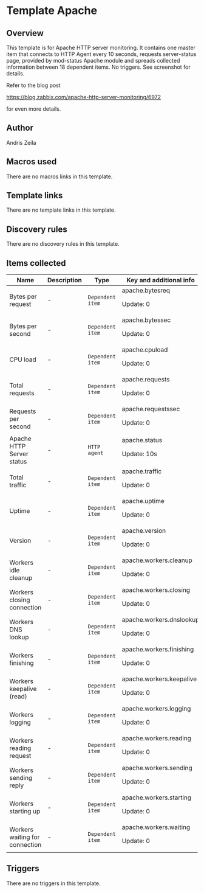 # Template Apache

## Overview

This template is for Apache HTTP server monitoring. It contains one master item that connects to HTTP Agent every 10 seconds, requests server-status page, provided by mod-status Apache module and spreads collected information between 18 dependent items. No triggers. See screenshot for details.


Refer to the blog post


<https://blog.zabbix.com/apache-http-server-monitoring/6972>


for even more details.

## Author

Andris Zeila

## Macros used

There are no macros links in this template.

## Template links

There are no template links in this template.

## Discovery rules

There are no discovery rules in this template.

## Items collected

|Name|Description|Type|Key and additional info|
|----|-----------|----|----|
|Bytes per request|<p>-</p>|`Dependent item`|apache.bytesreq<p>Update: 0</p>|
|Bytes per second|<p>-</p>|`Dependent item`|apache.bytessec<p>Update: 0</p>|
|CPU load|<p>-</p>|`Dependent item`|apache.cpuload<p>Update: 0</p>|
|Total requests|<p>-</p>|`Dependent item`|apache.requests<p>Update: 0</p>|
|Requests per second|<p>-</p>|`Dependent item`|apache.requestssec<p>Update: 0</p>|
|Apache HTTP Server status|<p>-</p>|`HTTP agent`|apache.status<p>Update: 10s</p>|
|Total traffic|<p>-</p>|`Dependent item`|apache.traffic<p>Update: 0</p>|
|Uptime|<p>-</p>|`Dependent item`|apache.uptime<p>Update: 0</p>|
|Version|<p>-</p>|`Dependent item`|apache.version<p>Update: 0</p>|
|Workers idle cleanup|<p>-</p>|`Dependent item`|apache.workers.cleanup<p>Update: 0</p>|
|Workers closing connection|<p>-</p>|`Dependent item`|apache.workers.closing<p>Update: 0</p>|
|Workers DNS lookup|<p>-</p>|`Dependent item`|apache.workers.dnslookup<p>Update: 0</p>|
|Workers finishing|<p>-</p>|`Dependent item`|apache.workers.finishing<p>Update: 0</p>|
|Workers keepalive (read)|<p>-</p>|`Dependent item`|apache.workers.keepalive<p>Update: 0</p>|
|Workers logging|<p>-</p>|`Dependent item`|apache.workers.logging<p>Update: 0</p>|
|Workers reading request|<p>-</p>|`Dependent item`|apache.workers.reading<p>Update: 0</p>|
|Workers sending reply|<p>-</p>|`Dependent item`|apache.workers.sending<p>Update: 0</p>|
|Workers starting up|<p>-</p>|`Dependent item`|apache.workers.starting<p>Update: 0</p>|
|Workers waiting for connection|<p>-</p>|`Dependent item`|apache.workers.waiting<p>Update: 0</p>|
## Triggers

There are no triggers in this template.

